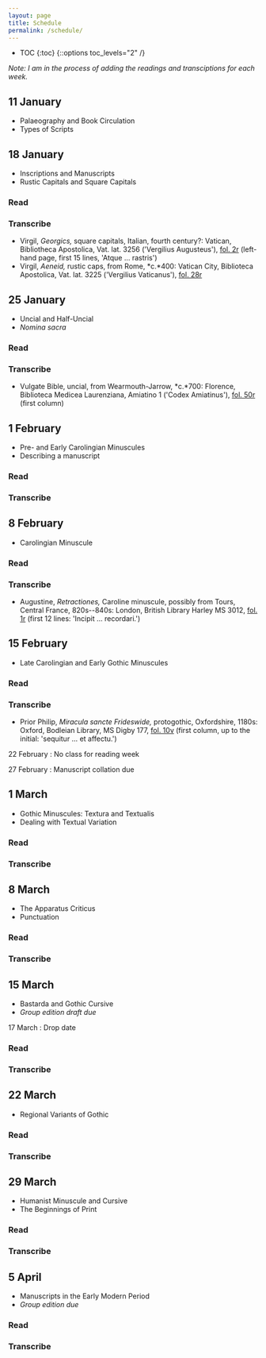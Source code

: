 ```yaml
---
layout: page
title: Schedule
permalink: /schedule/
---
```


* TOC
{:toc}
{::options toc_levels="2" /}

*Note: I am in the process of adding the readings and transciptions for each week.*

## 11 January

- Palaeography and Book Circulation
- Types of Scripts

## 18 January

- Inscriptions and Manuscripts
- Rustic Capitals and Square Capitals

### Read

### Transcribe

<!--? BL Papyrus 745 http://www.bl.uk/manuscripts/FullDisplay.aspx?ref=Papyrus_745 -->
- Virgil, *Georgics,* square capitals, Italian, fourth century?: Vatican, Bibliotheca Apostolica, Vat. lat. 3256 ('Vergilius Augusteus'), [fol. 2r](https://digi.vatlib.it/view/MSS_Vat.lat.3256/0003) (left-hand page, first 15 lines, 'Atque … rastris')<!--chk Brown -->
- Virgil, *Aeneid,* rustic caps, from Rome, *c.*400: Vatican City, Biblioteca Apostolica, Vat. lat. 3225 ('Vergilius Vaticanus'), [fol. 28r](https://digi.vatlib.it/view/MSS_Vat.lat.3225/0059)

## 25 January

- Uncial and Half-Uncial
- *Nomina sacra*

### Read

### Transcribe

- Vulgate Bible, uncial, from Wearmouth-Jarrow, *c.*700: Florence, Biblioteca Medicea Laurenziana, Amiatino 1 ('Codex Amiatinus'), [fol. 50r](https://www.wdl.org/en/item/20150/view/1/98/) (first column)

<!-- - Lindisfarne Gospels, London, British Library, MS Cotton Nero D. IV, fol. 259r, Transcribe column b, Latin lines 1-6 (mundum habere) and the Latin prayers written below the column and in the left margin.
Half Uncial, display script and insular minuscule.
England, Lindisfarne, Northumbria, s. viiex-viiiin, possibly 698? (see Nees).
Compare Brown, pl. 16.
This is available online here.
Special collections also has an excellent facsimile.  Go and spend some time there getting to know what a Gospel Book in this period looks like.  What does it include besides the Gospels? See if you can figure out how the Eusebian canon tables function. How do you think a book of this size would be used?  -->


## 1 February

- Pre- and Early Carolingian Minuscules
- Describing a manuscript

### Read

### Transcribe

## 8 February

- Carolingian Minuscule

### Read

### Transcribe

- Augustine, *Retractiones,* Caroline minuscule, possibly from Tours, Central France, 820s--840s: London, British Library Harley MS 3012, [fol. 1r](http://www.bl.uk/manuscripts/Viewer.aspx?ref=harley_ms_3012_fs001r) (first 12 lines: 'Incipit … recordari.')

## 15 February

- Late Carolingian and Early Gothic Minuscules

### Read

### Transcribe

- Prior Philip, *Miracula sancte Frideswide,* protogothic, Oxfordshire, 1180s: Oxford, Bodleian Library, MS Digby 177, [fol. 10v](https://www.flickr.com/photos/adunning/26542703737/in/album-72157699745242551/) (first column, up to the initial: 'sequitur … et affectu.')

22 February
: No class for reading week

27 February
: Manuscript collation due

## 1 March

- Gothic Minuscules: Textura and Textualis
- Dealing with Textual Variation

### Read

### Transcribe

## 8 March

- The Apparatus Criticus
- Punctuation

### Read

### Transcribe

## 15 March

- Bastarda and Gothic Cursive
- *Group edition draft due*

17 March
: Drop date

### Read

### Transcribe

## 22 March

- Regional Variants of Gothic

### Read

### Transcribe

## 29 March

- Humanist Minuscule and Cursive
- The Beginnings of Print

### Read

### Transcribe

## 5 April

- Manuscripts in the Early Modern Period
- *Group edition due*

### Read

### Transcribe
